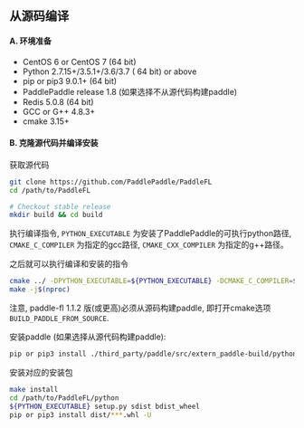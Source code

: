 ## 从源码编译

#### A. 环境准备

* CentOS 6 or CentOS 7 (64 bit)
* Python 2.7.15+/3.5.1+/3.6/3.7 ( 64 bit) or above
* pip or pip3 9.0.1+ (64 bit)
* PaddlePaddle release 1.8 (如果选择不从源代码构建paddle)
* Redis 5.0.8 (64 bit)
* GCC or G++ 4.8.3+
* cmake 3.15+

#### B. 克隆源代码并编译安装

获取源代码
```sh
git clone https://github.com/PaddlePaddle/PaddleFL
cd /path/to/PaddleFL

# Checkout stable release
mkdir build && cd build
```

执行编译指令, `PYTHON_EXECUTABLE` 为安装了PaddlePaddle的可执行python路径, `CMAKE_C_COMPILER` 为指定的gcc路径, `CMAKE_CXX_COMPILER` 为指定的g++路径。

之后就可以执行编译和安装的指令
```sh
cmake ../ -DPYTHON_EXECUTABLE=${PYTHON_EXECUTABLE} -DCMAKE_C_COMPILER=${gcc_path} -DCMAKE_CXX_COMPILER=${g++_path}
make -j$(nproc)
```

注意, paddle-fl 1.1.2 版(或更高)必须从源码构建paddle, 即打开cmake选项`BUILD_PADDLE_FROM_SOURCE`.

安装paddle (如果选择从源代码构建paddle):
```sh
pip or pip3 install ./third_party/paddle/src/extern_paddle-build/python/dist/paddlepaddle-1.8.0-cp36-cp36m-linux_x86_64.whl -U
```
安装对应的安装包

```sh
make install
cd /path/to/PaddleFL/python
${PYTHON_EXECUTABLE} setup.py sdist bdist_wheel
pip or pip3 install dist/***.whl -U
```
